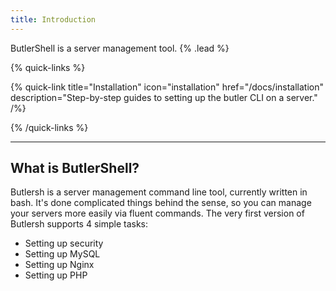 ```yaml
---
title: Introduction
---
```


ButlerShell is a server management tool. {% .lead %}

{% quick-links %}

{% quick-link title="Installation" icon="installation" href="/docs/installation" description="Step-by-step guides to setting up the butler CLI on a server." /%}

{% /quick-links %}

---

## What is ButlerShell?

Butlersh is a server management command line tool, currently written in bash.
It's done complicated things behind the sense, so you can manage your servers more easily via fluent commands.
The very first version of Butlersh supports 4 simple tasks:
- Setting up security
- Setting up MySQL
- Setting up Nginx
- Setting up PHP
